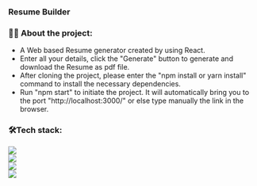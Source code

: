 ### Resume Builder

### 👨‍💻 About the project:

- A Web based Resume generator created by using React.
- Enter all your details, click the "Generate" button to generate and download the Resume as pdf file.
- After cloning the project, please enter the "npm install or yarn install" command to install the necessary dependencies.
- Run "npm start" to initiate the project. It will automatically bring you to the port "http://localhost:3000/" or else type manually the link in the browser.

### 🛠️Tech stack:

<div>
  <img src="https://img.shields.io/badge/HTML5-E34F26?style=for-the-badge&logo=html5&logoColor=white"><br>
  <img src="https://img.shields.io/badge/CSS3-1572B6?style=for-the-badge&logo=css3&logoColor=white"><br>
  <img src="https://img.shields.io/badge/JavaScript-323330?style=for-the-badge&logo=javascript&logoColor=F7DF1E"><br>
  <img src="https://img.shields.io/badge/react-fff?style=for-the-badge&logo=react&logoColor=#61dbfb">
</div>
